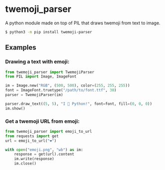 # twemoji_parser
A python module made on top of PIL that draws twemoji from text to image.<br>
```sh
$ python3 -m pip install twemoji-parser
```

## Examples
### Drawing a text with emoji:
```py
from twemoji_parser import TwemojiParser
from PIL import Image, ImageFont

im = Image.new("RGB", (500, 500), color=(255, 255, 255))
font = ImageFont.truetype("/path/to/font.ttf", 30)
parser = TwemojiParser(im)

parser.draw_text((5, 5), "I 💖 Python!", font=font, fill=(0, 0, 0))
im.show()
```
### Get a twemoji URL from emoji:
```py
from twemoji_parser import emoji_to_url
from requests import get
url = emoji_to_url("❤️")

with open("emoji.png", "wb") as im:
    response = get(url).content
    im.write(response)
    im.close()
```